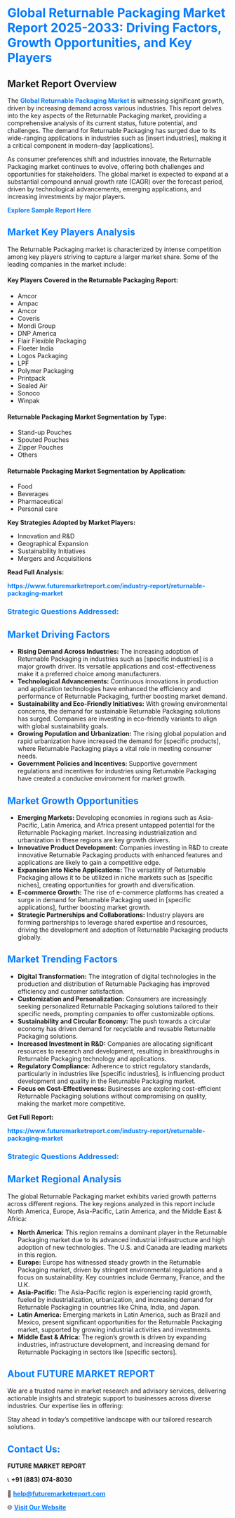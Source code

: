 <h1 style="color: #007BFF;">Global Returnable Packaging Market Report 2025-2033: Driving Factors, Growth Opportunities, and Key Players</h1>

<section id="overview">
<h2>Market Report Overview</h2>
<p>The <a href="https://www.futuremarketreport.com/industry-report/returnable-packaging-market" style="color: #007BFF; text-decoration: none;"><strong>Global Returnable Packaging Market</strong></a> is witnessing significant growth, driven by increasing demand across various industries. This report delves into the key aspects of the Returnable Packaging market, providing a comprehensive analysis of its current status, future potential, and challenges. The demand for Returnable Packaging has surged due to its wide-ranging applications in industries such as [insert industries], making it a critical component in modern-day [applications].</p>
<p>As consumer preferences shift and industries innovate, the Returnable Packaging market continues to evolve, offering both challenges and opportunities for stakeholders. The global market is expected to expand at a substantial compound annual growth rate (CAGR) over the forecast period, driven by technological advancements, emerging applications, and increasing investments by major players.</p>
</section>

<section id="overview">
<p><a href="https://www.futuremarketreport.com/request-sample/reportId=32221" style="color: #007BFF; text-decoration: none;"><strong>Explore Sample Report Here</strong></a></p>
</section>

<section id="key-players">
<h2 style="color: #007BFF;">Market Key Players Analysis</h2>
<p>The Returnable Packaging market is characterized by intense competition among key players striving to capture a larger market share. Some of the leading companies in the market include:</p>
<h4>Key Players Covered in the Returnable Packaging Report:</h4>
<ul><li>Amcor</li><li>Ampac</li><li>Amcor</li><li>Coveris</li><li>Mondi Group</li><li>DNP America</li><li>Flair Flexible Packaging</li><li>Floeter India</li><li>Logos Packaging</li><li>LPF</li><li>Polymer Packaging</li><li>Printpack</li><li>Sealed Air</li><li>Sonoco</li><li>Winpak</li></ul>
<h4>Returnable Packaging Market Segmentation by Type:</h4>
<ul><li>Stand-up Pouches</li><li>Spouted Pouches</li><li>Zipper Pouches</li><li>Others</li></ul>

<h4>Returnable Packaging Market Segmentation by Application:</h4>
<ul><li>Food</li><li>Beverages</li><li>Pharmaceutical</li><li>Personal care</li></ul>
<p><strong>Key Strategies Adopted by Market Players:</strong></p>
<ul>
<li>Innovation and R&D</li>
<li>Geographical Expansion</li>
<li>Sustainability Initiatives</li>
<li>Mergers and Acquisitions</li>
</ul>
</section>

<section>
<p><strong>Read Full Analysis: </strong></p><a href="https://www.futuremarketreport.com/industry-report/returnable-packaging-market" style="color: #007BFF; text-decoration: none;"><strong>https://www.futuremarketreport.com/industry-report/returnable-packaging-market</strong></a>
<h3 style="color: #007BFF;">Strategic Questions Addressed:</h3>
</section>

<section id="driving-factors">
<h2 style="color: #007BFF;">Market Driving Factors</h2>
<ul>
<li><strong>Rising Demand Across Industries:</strong> The increasing adoption of Returnable Packaging in industries such as [specific industries] is a major growth driver. Its versatile applications and cost-effectiveness make it a preferred choice among manufacturers.</li>
<li><strong>Technological Advancements:</strong> Continuous innovations in production and application technologies have enhanced the efficiency and performance of Returnable Packaging, further boosting market demand.</li>
<li><strong>Sustainability and Eco-Friendly Initiatives:</strong> With growing environmental concerns, the demand for sustainable Returnable Packaging solutions has surged. Companies are investing in eco-friendly variants to align with global sustainability goals.</li>
<li><strong>Growing Population and Urbanization:</strong> The rising global population and rapid urbanization have increased the demand for [specific products], where Returnable Packaging plays a vital role in meeting consumer needs.</li>
<li><strong>Government Policies and Incentives:</strong> Supportive government regulations and incentives for industries using Returnable Packaging have created a conducive environment for market growth.</li>
</ul>
</section>

<section id="growth-opportunities">
<h2 style="color: #007BFF;">Market Growth Opportunities</h2>
<ul>
<li><strong>Emerging Markets:</strong> Developing economies in regions such as Asia-Pacific, Latin America, and Africa present untapped potential for the Returnable Packaging market. Increasing industrialization and urbanization in these regions are key growth drivers.</li>
<li><strong>Innovative Product Development:</strong> Companies investing in R&D to create innovative Returnable Packaging products with enhanced features and applications are likely to gain a competitive edge.</li>
<li><strong>Expansion into Niche Applications:</strong> The versatility of Returnable Packaging allows it to be utilized in niche markets such as [specific niches], creating opportunities for growth and diversification.</li>
<li><strong>E-commerce Growth:</strong> The rise of e-commerce platforms has created a surge in demand for Returnable Packaging used in [specific applications], further boosting market growth.</li>
<li><strong>Strategic Partnerships and Collaborations:</strong> Industry players are forming partnerships to leverage shared expertise and resources, driving the development and adoption of Returnable Packaging products globally.</li>
</ul>
</section>

<section id="trending-factors">
<h2 style="color: #007BFF;">Market Trending Factors</h2>
<ul>
<li><strong>Digital Transformation:</strong> The integration of digital technologies in the production and distribution of Returnable Packaging has improved efficiency and customer satisfaction.</li>
<li><strong>Customization and Personalization:</strong> Consumers are increasingly seeking personalized Returnable Packaging solutions tailored to their specific needs, prompting companies to offer customizable options.</li>
<li><strong>Sustainability and Circular Economy:</strong> The push towards a circular economy has driven demand for recyclable and reusable Returnable Packaging solutions.</li>
<li><strong>Increased Investment in R&D:</strong> Companies are allocating significant resources to research and development, resulting in breakthroughs in Returnable Packaging technology and applications.</li>
<li><strong>Regulatory Compliance:</strong> Adherence to strict regulatory standards, particularly in industries like [specific industries], is influencing product development and quality in the Returnable Packaging market.</li>
<li><strong>Focus on Cost-Effectiveness:</strong> Businesses are exploring cost-efficient Returnable Packaging solutions without compromising on quality, making the market more competitive.</li>
</ul>
</section>

<section>
<p><strong>Get Full Report: </strong></p><a href="https://www.futuremarketreport.com/industry-report/returnable-packaging-market" style="color: #007BFF; text-decoration: none;"><strong>https://www.futuremarketreport.com/industry-report/returnable-packaging-market</strong></a>
<h3 style="color: #007BFF;">Strategic Questions Addressed:</h3>
</section>


<section id="regional-analysis">
<h2 style="color: #007BFF;">Market Regional Analysis</h2>
<p>The global Returnable Packaging market exhibits varied growth patterns across different regions. The key regions analyzed in this report include North America, Europe, Asia-Pacific, Latin America, and the Middle East & Africa:</p>
<ul>
<li><strong>North America:</strong> This region remains a dominant player in the Returnable Packaging market due to its advanced industrial infrastructure and high adoption of new technologies. The U.S. and Canada are leading markets in this region.</li>
<li><strong>Europe:</strong> Europe has witnessed steady growth in the Returnable Packaging market, driven by stringent environmental regulations and a focus on sustainability. Key countries include Germany, France, and the U.K.</li>
<li><strong>Asia-Pacific:</strong> The Asia-Pacific region is experiencing rapid growth, fueled by industrialization, urbanization, and increasing demand for Returnable Packaging in countries like China, India, and Japan.</li>
<li><strong>Latin America:</strong> Emerging markets in Latin America, such as Brazil and Mexico, present significant opportunities for the Returnable Packaging market, supported by growing industrial activities and investments.</li>
<li><strong>Middle East & Africa:</strong> The region’s growth is driven by expanding industries, infrastructure development, and increasing demand for Returnable Packaging in sectors like [specific sectors].</li>
</ul>
</section>

<footer>
<h2 style="color: #007BFF;">About FUTURE MARKET REPORT</h2>
<p>We are a trusted name in market research and advisory services, delivering actionable insights and strategic support to businesses across diverse industries. Our expertise lies in offering:</p>

<p>Stay ahead in today’s competitive landscape with our tailored research solutions.</p>

<h2 style="color: #007BFF;">Contact Us:</h2>
<p><strong>FUTURE MARKET REPORT</strong></p>
<p>📞 <strong>+91 (883) 074-8030</strong></p>
<p>📧 <strong><a href="mailto:help@futuremarketreport.com" style="color: #007BFF;">help@futuremarketreport.com</a></strong></p>
<p>🌐 <strong><a href="https://www.futuremarketreport.com/" style="color: #007BFF;">Visit Our Website</a></strong></p>
</footer>